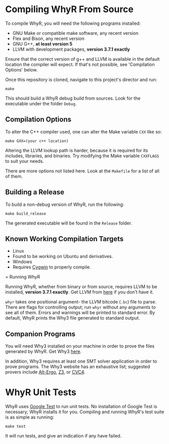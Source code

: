 # Compiling WhyR From Source

To compile WhyR, you will need the following programs installed:

* GNU Make or compatible make software, any recent version
* Flex and Bison, any recent version
* GNU G++, **at least version 5**
* LLVM with development packages, **version 3.7.1 exactly**

Ensure that the correct version of g++ and LLVM is available in the default location the compiler will expect. If that's not possible, see 'Compilation Options' below.

Once this repository is cloned, navigate to this project's director and run:

```
make
```

This should build a WhyR debug build from sources. Look for the executable under the folder `Debug`.

## Compilation Options

To alter the C++ compiler used, one can alter the Make variable `CXX` like so:

```
make GXX=(your c++ location)
```

Altering the LLVM lookup path is harder, because it is required for its includes, libraries, and binaries. Try modifying the Make variable `CXXFLAGS` to suit your needs.

There are more options not listed here. Look at the `Makefile` for a list of all of them.

## Building a Release

To build a non-debug version of WhyR, run the following:

```
make build_release
```

The generated executable will be found in the `Release` folder.

## Known Working Compilation Targets

* Linux
 * Found to be working on Ubuntu and derivatives.
* Windows
 * Requires [Cygwin](https://www.cygwin.com/) to properly compile.

= Running WhyR

Running WhyR, whether from binary or from source, requires LLVM to be installed, **version 3.7.1 exactly**. Get LLVM from  [here](http://llvm.org/) if you don't have it.

`whyr` takes one positional argument- the LLVM bitcode (`.bc`) file to parse. There are flags for controlling output; run `whyr` without any arguments to see all of them. Errors and warnings will be printed to standard error. By default, WhyR prints the Why3 file generated to standard output.

## Companion Programs

You will need Why3 installed on your machine in order to prove the files generated by WhyR. Get Why3 [here](http://why3.lri.fr/).

In addition, Why3 requires at least one SMT solver application in order to prove programs. The Why3 website has an exhaustive list; suggested provers include [Alt-Ergo](https://alt-ergo.ocamlpro.com/), [Z3](https://github.com/Z3Prover/z3), or [CVC4](http://cvc4.cs.nyu.edu/web/).

# WhyR Unit Tests

WhyR uses [Google Test](https://github.com/google/googletest) to run unit tests. No installation of Google Test is necessary; WhyR installs it for you.  Compiling and running WhyR's test suite is as simple as running:

```
make test
```

It will run tests, and give an indication if any have failed.
